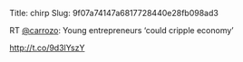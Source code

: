 Title: chirp
Slug: 9f07a74147a6817728440e28fb098ad3

RT <a href="http://twitter.com/carrozo">@carrozo</a>: Young entrepreneurs ‘could cripple economy’

<a href="http://t.co/9d3lYszY">http://t.co/9d3lYszY</a>
